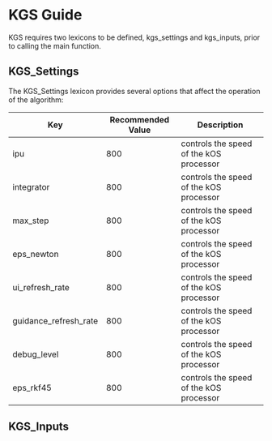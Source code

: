 # KGS Guide

KGS requires two lexicons to be defined, kgs_settings and kgs_inputs, prior to calling the main function.

## KGS_Settings

The KGS_Settings lexicon provides several options that affect the operation of the algorithm:

Key                   | Recommended Value | Description
---                   | ---               | ---
ipu                   |               800 | controls the speed of the kOS processor
integrator            |               800 | controls the speed of the kOS processor
max_step              |               800 | controls the speed of the kOS processor
eps_newton            |               800 | controls the speed of the kOS processor
ui_refresh_rate       |               800 | controls the speed of the kOS processor
guidance_refresh_rate |               800 | controls the speed of the kOS processor
debug_level           |               800 | controls the speed of the kOS processor
eps_rkf45             |               800 | controls the speed of the kOS processor

## KGS_Inputs
